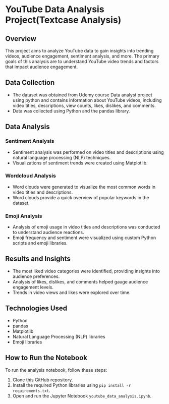 # YouTube Data Analysis Project(Textcase Analysis)

## Overview

This project aims to analyze YouTube data to gain insights into trending videos, audience engagement, sentiment analysis, and more. The primary goals of this analysis are to understand YouTube video trends and factors that impact audience engagement.

## Data Collection

- The dataset was obtained from Udemy course Data analyst project using python and contains information about YouTube videos, including video titles, descriptions, view counts, likes, dislikes, and comments.
- Data was collected using Python and the pandas library.

## Data Analysis

### Sentiment Analysis

- Sentiment analysis was performed on video titles and descriptions using natural language processing (NLP) techniques.
- Visualizations of sentiment trends were created using Matplotlib.

### Wordcloud Analysis

- Word clouds were generated to visualize the most common words in video titles and descriptions.
- Word clouds provide a quick overview of popular keywords in the dataset.

### Emoji Analysis

- Analysis of emoji usage in video titles and descriptions was conducted to understand audience reactions.
- Emoji frequency and sentiment were visualized using custom Python scripts and emoji libraries.

## Results and Insights

- The most liked video categories were identified, providing insights into audience preferences.
- Analysis of likes, dislikes, and comments helped gauge audience engagement levels.
- Trends in video views and likes were explored over time.

## Technologies Used

- Python
- pandas
- Matplotlib
- Natural Language Processing (NLP) libraries
- Emoji libraries

## How to Run the Notebook

To run the analysis notebook, follow these steps:

1. Clone this GitHub repository.
2. Install the required Python libraries using `pip install -r requirements.txt`.
3. Open and run the Jupyter Notebook `youtube_data_analysis.ipynb`.

